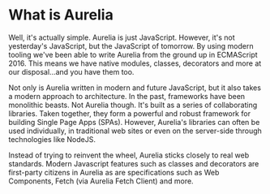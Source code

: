 # What is Aurelia

Well, it's actually simple. Aurelia is just JavaScript. However, it's not yesterday's JavaScript, but the JavaScript of tomorrow. By using modern tooling we've been able to write Aurelia from the ground up in ECMAScript 2016. This means we have native modules, classes, decorators and more at our disposal...and you have them too.

Not only is Aurelia written in modern and future JavaScript, but it also takes a modern approach to architecture. In the past, frameworks have been monolithic beasts. Not Aurelia though. It's built as a series of collaborating libraries. Taken together, they form a powerful and robust framework for building Single Page Apps (SPAs). However, Aurelia's libraries can often be used individually, in traditional web sites or even on the server-side through technologies like NodeJS.

Instead of trying to reinvent the wheel, Aurelia sticks closely to real web standards. Modern Javascript features such as classes and decorators are first-party citizens in Aurelia as are specifications such as Web Components, Fetch (via Aurelia Fetch Client) and more.